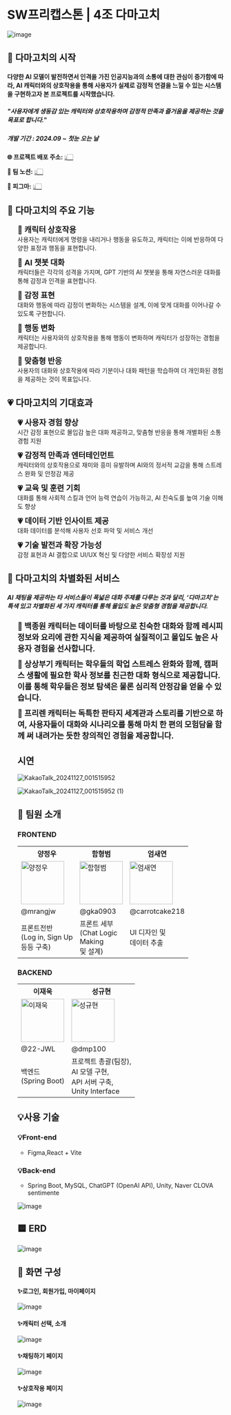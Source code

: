 # SW프리캡스톤 | 4조 다마고치
![image](https://github.com/user-attachments/assets/fc593705-70af-405a-939d-3be81591f8d8)




## 👾 다마고치의 시작
<h4>다양한 AI 모델이 발전하면서 인격을 가진 인공지능과의 소통에 대한 관심이 증가함에 따라, AI 캐릭터와의 상호작용을 통해 사용자가 실제로 감정적 연결을 느낄 수 있는 시스템을 구현하고자 본 프로젝트를 시작했습니다.</h4>

<h5>"사용자에게 생동감 있는 캐릭터와 상호작용하며 감정적 만족과 즐거움을 제공하는 것을 목표로 합니다."</h5>

<h5>개발 기간 : 2024.09 ~ 첫눈 오는 날</h5>

**🌐 프로젝트 배포 주소:** <a href='http://damagochi.shop'>👆🏻</a>

**💬 팀 노션:** <a href='https://www.notion.so/SW-12ffe3248b8281fd92beef484a215c65'>👆🏻</a>

**🎨 피그마:** <a href='https://www.figma.com/design/lV5eYGRG1GUTaIhPQ8vTrc/SW-%ED%94%84%EB%A6%AC-%EC%BA%A1%EC%8A%A4%ED%86%A4-%EB%94%94%EC%9E%90%EC%9D%B8?node-id=0-1&t=xzzCE8frUkwojFF9-1'>👆🏻</a>


## 🤖 다마고치의 주요 기능
<ul>
  <li style="list-style-type: none; margin-bottom: 10px;">
    <span style="font-size: 18px; font-weight: bold;">🤖 캐릭터 상호작용</span><br>
    사용자는 캐릭터에게 명령을 내리거나 행동을 유도하고,  캐릭터는 이에 반응하여 다양한 표정과 행동을 표현합니다.
  </li>
  <li style="list-style-type: none; margin-bottom: 10px;">
    <span style="font-size: 18px; font-weight: bold;">🤖 AI 챗봇 대화</span><br>
    캐릭터들은 각각의 성격을 가지며, GPT 기반의 AI 챗봇을 통해 자연스러운 대화를 통해  감정과 인격을 표현합니다.
  </li>
  <li style="list-style-type: none; margin-bottom: 10px;">
    <span style="font-size: 18px; font-weight: bold;">🤖 감정 표현</span><br>
    대화와 행동에 따라 감정이 변화하는 시스템을 설계,  이에 맞게 대화를 이어나갈 수 있도록 구현합니다.
  </li>
  <li style="list-style-type: none; margin-bottom: 10px;">
    <span style="font-size: 18px; font-weight: bold;">🤖 행동 변화</span><br>
    캐릭터는 사용자와의 상호작용을 통해 행동이 변화하며  캐릭터가 성장하는 경험을 제공합니다.
  </li>
  <li style="list-style-type: none; margin-bottom: 10px;">
    <span style="font-size: 18px; font-weight: bold;">🤖 맞춤형 반응
</span><br>
    사용자의 대화와 상호작용에 따라 기분이나 대화 패턴을 학습하여 더 개인화된 경험을 제공하는 것이 목표입니다.
  </li>
</ul>

## 💗 다마고치의 기대효과
<ul>
  <li style="list-style-type: none; margin-bottom: 10px;">
    <span style="font-size: 18px; font-weight: bold;">💗 사용자 경험 향상</span><br>
    시간 감정 표현으로 몰입감 높은 대화 제공하고, 맞춤형 반응을 통해 개별화된 소통 경험 지원
  </li>
  <li style="list-style-type: none; margin-bottom: 10px;">
    <span style="font-size: 18px; font-weight: bold;">💗 감정적 만족과 엔터테인먼트</span><br>
    캐릭터와의 상호작용으로 재미와 흥미 유발하며 AI와의 정서적 교감을 통해 스트레스 완화 및 안정감 제공
  </li>
  <li style="list-style-type: none; margin-bottom: 10px;">
    <span style="font-size: 18px; font-weight: bold;">💗 교육 및 훈련 기회</span><br>
   대화를 통해 사회적 스킬과 언어 능력 연습이 가능하고, AI 친숙도를 높여 기술 이해도 향상
  </li>
  <li style="list-style-type: none; margin-bottom: 10px;">
    <span style="font-size: 18px; font-weight: bold;">💗 데이터 기반 인사이트 제공</span><br>
    대화 데이터를 분석해 사용자 선호 파악 및 서비스 개선
  </li>
  <li style="list-style-type: none; margin-bottom: 10px;">
    <span style="font-size: 18px; font-weight: bold;">💗 기술 발전과 확장 가능성
</span><br>
감정 표현과 AI 결합으로 UI/UX 혁신 및 다양한 서비스 확장성 지원
  </li>
</ul>

## 🌟 다마고치의 차별화된 서비스
<h5>AI 채팅을 제공하는 타 서비스들이 폭넓은 대화 주제를 다루는 것과 달리, 
‘다마고치’는 특색 있고 차별화된 세 가지 캐릭터를 통해 몰입도 높은 맞춤형 경험을 제공합니다.</h5>
<ul>
  <li style="list-style-type: none; margin-bottom: 10px;">
    <span style="font-size: 18px; font-weight: bold;">🌟 백종원 캐릭터는 데이터를 바탕으로 친숙한 대화와 함께 레시피 정보와 요리에 관한 지식을 제공하여 실질적이고 몰입도 높은 사용자 경험을 선사합니다.</span><br> </li>
  <li style="list-style-type: none; margin-bottom: 10px;">
    <span style="font-size: 18px; font-weight: bold;">🌟 상상부기 캐릭터는 학우들의 학업 스트레스 완화와 함께, 캠퍼스 생활에 필요한 학사 정보를 친근한 대화 형식으로 제공합니다. 이를 통해 학우들은 정보 탐색은 물론 심리적 안정감을 얻을 수 있습니다.</span><br></li>
  <li style="list-style-type: none; margin-bottom: 10px;">
    <span style="font-size: 18px; font-weight: bold;">🌟 프리렌 캐릭터는 독특한 판타지 세계관과 스토리를 기반으로 하여, 사용자들이 대화와 시나리오를 통해 마치 한 편의 모험담을 함께 써 내려가는 듯한 창의적인 경험을 제공합니다.</span><br>
  
  </li>

## 시연

![KakaoTalk_20241127_001515952](https://github.com/user-attachments/assets/daed0b4b-ee98-4ea0-bb51-64f76b970a67)

![KakaoTalk_20241127_001515952 (1)](https://github.com/user-attachments/assets/a66b86f8-473f-487b-be0c-6cb19b4d836d)



## 🐢 팀원 소개

### FRONTEND
<table>
  <tr>
    <th>양정우</th>
    <th>함형범</th>
    <th>엄새연</th>
  </tr>
  <tr>
    <td>
      <img src="https://github.com/mrangjw.png" alt="양정우" width="100">
    </td>
    <td>
      <img src="https://github.com/gka0903.png" alt="함형범" width="100">
    </td>
    <td>
      <img src="https://github.com/carrotcake218.png" alt="엄새연" width="100">
    </td>
  </tr>
  <tr>
    <td>@mrangjw</td>
    <td>@gka0903</td>
    <td>@carrotcake218</td>
  </tr>
  <tr>
    <td>프론트전반 <br>(Log in, Sign Up <br>등등 구축)</td>
    <td>프론트 세부 <br>(Chat Logic <br>Making <br>및 설계)</td>
    <td>UI 디자인 및 <br>데이터 추출</td>
  </tr>
</table>

### BACKEND
<table>
  <tr>
    <th>이재욱</th>
    <th>성규현</th>
  </tr>
  <tr>
    <td>
      <img src="https://github.com/22-JWL.png" alt="이재욱" width="100">
    </td>
    <td>
      <img src="https://github.com/dmp100.png" alt="성규현" width="100">
    </td>
  </tr>
  <tr>
    <td>@22-JWL</td>
    <td>@dmp100</td>
  </tr>
  <tr>
    <td>백엔드 <br>(Spring Boot)</td>
    <td>프로젝트 총괄(팀장), <br>AI 모델 구현, <br>API 서버 구축, <br>Unity Interface</td>
  </tr>
</table>


## 💡사용 기술

### 💡Front-end

<ul>
  <li>Figma,React + Vite</li>
</ul>

### 💡Back-end

<ul>
  <li>Spring Boot, MySQL, ChatGPT (OpenAI API), Unity, Naver CLOVA sentimente</li>
</ul>

![image](https://github.com/user-attachments/assets/898cdc0c-5494-4cb7-bd68-905847237625)


## 🟦 ERD

![image](https://github.com/user-attachments/assets/ab6bb7df-b31c-4916-a7a5-8c0f2de10e65)


## 👀 화면 구성

<h4>✨로그인, 회원가입, 마이페이지</h4>

 ![image](https://github.com/user-attachments/assets/57d9ce26-825a-491f-a98f-cc04bd5fac26)

<h4>✨캐릭터 선택, 소개</h4>

![image](https://github.com/user-attachments/assets/ec418d84-e689-481e-ae6a-9b43d92182a0)

<h4>✨채팅하기 페이지</h4>

![image](https://github.com/user-attachments/assets/d7f78aab-039b-4b9c-b032-29f1e15604aa)

<h4>✨상호작용 페이지</h4>

![image](https://github.com/user-attachments/assets/3b7e6654-49a2-40e1-bc5c-2987662dccd4)
  
